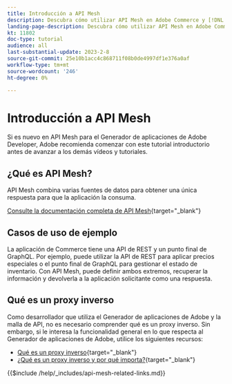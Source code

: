 ```yaml
---
title: Introducción a API Mesh
description: Descubra cómo utilizar API Mesh en Adobe Commerce y [!DNL Adobe App Builder]. Obtenga información sobre la instalación del Generador de aplicaciones de Adobe, el trabajo con proyectos, la creación de un proxy inverso de graphql y mucho más.
landing-page-description: Descubra cómo utilizar API Mesh en Adobe Commerce y [!DNL Adobe App Builder]. Obtenga información sobre la instalación de E/S de Adobe, el trabajo con proyectos, la creación de un proxy inverso de graphql y mucho más.
kt: 11802
doc-type: tutorial
audience: all
last-substantial-update: 2023-2-8
source-git-commit: 25e10b1acc4c868711f08b0de4997df1e376a0af
workflow-type: tm+mt
source-wordcount: '246'
ht-degree: 0%

---
```


# Introducción a API Mesh

Si es nuevo en API Mesh para el Generador de aplicaciones de Adobe Developer, Adobe recomienda comenzar con este tutorial introductorio antes de avanzar a los demás vídeos y tutoriales.

## ¿Qué es API Mesh?

API Mesh combina varias fuentes de datos para obtener una única respuesta para que la aplicación la consuma.

[Consulte la documentación completa de API Mesh](https://developer.adobe.com/graphql-mesh-gateway/gateway/overview/){target="_blank"}

## Casos de uso de ejemplo

La aplicación de Commerce tiene una API de REST y un punto final de GraphQL. Por ejemplo, puede utilizar la API de REST para aplicar precios especiales o el punto final de GraphQL para gestionar el estado de inventario. Con API Mesh, puede definir ambos extremos, recuperar la información y devolverla a la aplicación solicitante como una respuesta.

## Qué es un proxy inverso

Como desarrollador que utiliza el Generador de aplicaciones de Adobe y la malla de API, no es necesario comprender qué es un proxy inverso. Sin embargo, si le interesa la funcionalidad general en lo que respecta al Generador de aplicaciones de Adobe, utilice los siguientes recursos:

* [Qué es un proxy inverso](https://www.imperva.com/learn/performance/reverse-proxy/){target="_blank"}
* [¿Qué es un proxy inverso y por qué importa?](https://blog.hubspot.com/website/reverse-proxy){target="_blank"}

{{$include /help/_includes/api-mesh-related-links.md}}
